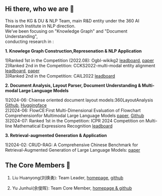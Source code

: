 ## Hi there, who we are 👋

<!--

**Here are some ideas to get you started:**

🙋‍♀️ A short introduction - what is your organization all about?
🌈 Contribution guidelines - how can the community get involved?
👩‍💻 Useful resources - where can the community find your docs? Is there anything else the community should know?
🍿 Fun facts - what does your team eat for breakfast?
🧙 Remember, you can do mighty things with the power of [Markdown](https://docs.github.com/github/writing-on-github/getting-started-with-writing-and-formatting-on-github/basic-writing-and-formatting-syntax)
-->

This is the KG & DU & NLP Team, main R&D entity under the 360 AI Research Institute in NLP direction.  
We’ve been focusing on "Knowledge Graph" and "Document Understanding",  
conducting research in :

**1. Knowlege Graph Construction,Represenation & NLP Application**  

   1)Ranked 1st in the Competition (2022.08): Ogbl-wikikg2 [leadboard](https://ogb.stanford.edu/docs/leader_linkprop/),   [paper](https://arxiv.org/pdf/2209.08271)  
   2)Ranked 2nd in the Competition: CCKS2022-multi-modal entity alignment [leadboard](https://tianchi.aliyun.com/competition/entrance/531956/rankingList),  [paper](https://sigkg.cn/ccks2022/?page_id=600)  
   3)Ranked 2nd in the Competition: CAIL2022 [leadboard](http://cail.cipsc.org.cn/task_summit.html?raceID=7&cail_tag=2022)
   
**2. Document Analysis, Layout Parser, Document Understanding & Multi-modal Large Language Models**  

   1)2024-06: Chiense oriented document layout models:360LayoutAnalysis [Github](https://github.com/360AILAB-NLP/360LayoutAnalysis),  [Huggingface](https://huggingface.co/qihoo360/360LayoutAnalysis)  
   2)2024-06: FlowCE:First Multi-Dimensional Evaluation of Flowchart Comprehensionfor Multimodal Large Language Models [paper](https://arxiv.org/pdf/2406.10057),  [Github](https://github.com/360AILAB-NLP/FlowCE)  
   3)2024-07: Ranked 1st in the Competition: ICPR 2024 Competition on Multi-line Mathematical Expressions Recognition [leadboard](https://note.kxsz.net/share/f4025d8b-7b50-4034-ad96-1b35633861d4)
   
**3. Retrieval-augmented Generation & Application** 

   1)2024-02: CRUD-RAG: A Comprehensive Chinese Benchmark for Retrieval-Augmented Generation of Large Language Models: [paper](https://arxiv.org/pdf/2401.17043)  

## The Core Members 👋

1) Liu Huanyong(刘焕勇): Team Leader, [homepage](https://liuhuanyong.github.io),   [github](https://github.com/liuhuanyong)

3) Yu Junhui(余俊晖): Team Core Member, [homepage & github](https://github.com/yujunhuics)
